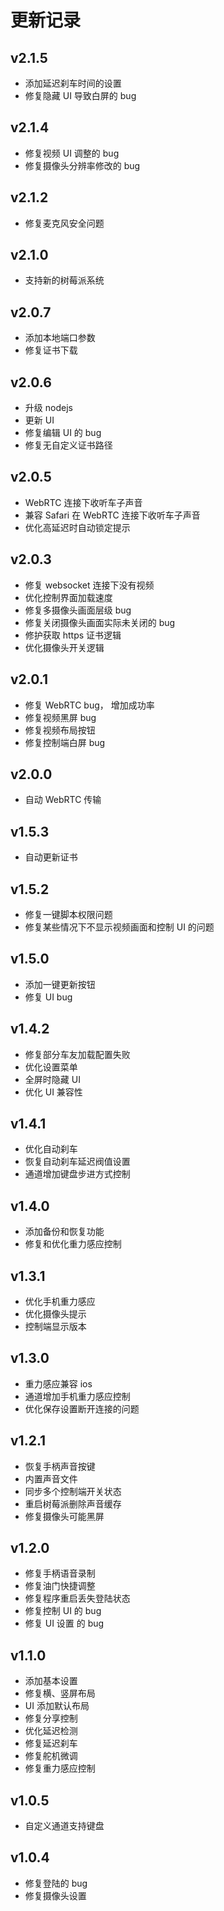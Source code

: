 # 更新记录

## v2.1.5

- 添加延迟刹车时间的设置
- 修复隐藏 UI 导致白屏的 bug

## v2.1.4

- 修复视频 UI 调整的 bug
- 修复摄像头分辨率修改的 bug

## v2.1.2

- 修复麦克风安全问题

## v2.1.0

- 支持新的树莓派系统

## v2.0.7

- 添加本地端口参数
- 修复证书下载

## v2.0.6

- 升级 nodejs
- 更新 UI
- 修复编辑 UI 的 bug
- 修复无自定义证书路径

## v2.0.5

- WebRTC 连接下收听车子声音
- 兼容 Safari 在 WebRTC 连接下收听车子声音
- 优化高延迟时自动锁定提示

## v2.0.3

- 修复 websocket 连接下没有视频
- 优化控制界面加载速度
- 修复多摄像头画面层级 bug
- 修复关闭摄像头画面实际未关闭的 bug
- 修护获取 https 证书逻辑
- 优化摄像头开关逻辑

## v2.0.1

- 修复 WebRTC bug， 增加成功率
- 修复视频黑屏 bug
- 修复视频布局按钮
- 修复控制端白屏 bug

## v2.0.0

- 自动 WebRTC 传输

## v1.5.3

- 自动更新证书

## v1.5.2

- 修复一键脚本权限问题
- 修复某些情况下不显示视频画面和控制 UI 的问题

## v1.5.0

- 添加一键更新按钮
- 修复 UI bug

## v1.4.2

- 修复部分车友加载配置失败
- 优化设置菜单
- 全屏时隐藏 UI
- 优化 UI 兼容性

## v1.4.1

- 优化自动刹车
- 恢复自动刹车延迟阀值设置
- 通道增加键盘步进方式控制

## v1.4.0

- 添加备份和恢复功能
- 修复和优化重力感应控制

## v1.3.1

- 优化手机重力感应
- 优化摄像头提示
- 控制端显示版本

## v1.3.0

- 重力感应兼容 ios
- 通道增加手机重力感应控制
- 优化保存设置断开连接的问题

## v1.2.1

- 恢复手柄声音按键
- 内置声音文件
- 同步多个控制端开关状态
- 重启树莓派删除声音缓存
- 修复摄像头可能黑屏

## v1.2.0

- 修复手柄语音录制
- 修复油门快捷调整
- 修复程序重启丢失登陆状态
- 修复控制 UI 的 bug
- 修复 UI 设置 的 bug

## v1.1.0

- 添加基本设置
- 修复横、竖屏布局
- UI 添加默认布局
- 修复分享控制
- 优化延迟检测
- 修复延迟刹车
- 修复舵机微调
- 修复重力感应控制

## v1.0.5

- 自定义通道支持键盘

## v1.0.4

- 修复登陆的 bug
- 修复摄像头设置

